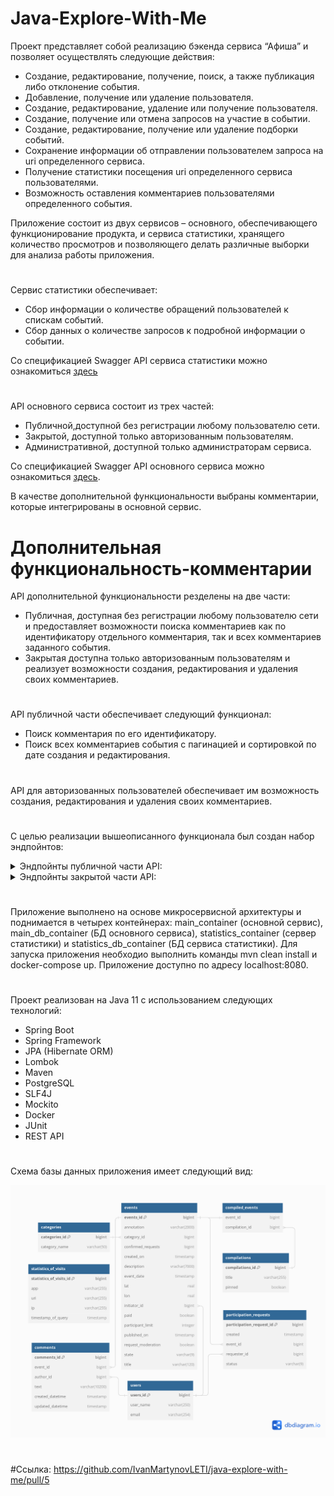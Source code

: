 # Java-Explore-With-Me

Проект представляет собой реализацию бэкенда сервиса “Афиша” и позволяет осуществлять следующие действия:
* Создание, редактирование, получение, поиск, а также публикация либо отклонение события.
* Добавление, получение или удаление пользователя.
* Создание, редактирование, удаление или получение пользователя.
* Создание, получение или отмена запросов на участие в событии.
* Создание, редактирование, получение или удаление подборки событий.
* Сохранение информации об отправлении пользователем запроса на uri определенного сервиса.
* Получение статистики посещения uri определенного сервиса пользователями.
* Возможность оставления комментариев пользователями определенного события.

Приложение состоит из двух сервисов – основного, обеспечивающего функционирование продукта, и сервиса статистики, хранящего 
количество просмотров и позволяющего делать различные выборки для анализа работы приложения.
#
Сервис статистики обеспечивает:
* Сбор информации о количестве обращений пользователей к спискам событий.
* Сбор данных о количестве запросов к подробной информации о событии.

Со спецификацией Swagger API сервиса статистики можно ознакомиться [здесь](https://github.com/IvanMartynovLETI/java-explore-with-me/blob/main/ewm-stats-service-spec.json)
#
API основного сервиса состоит из трех частей:
* Публичной,доступной без регистрации любому пользователю сети.
* Закрытой, доступной только авторизованным пользователям.
* Административной, доступной только администраторам сервиса.
  
Со спецификацией Swagger API основного сервиса можно ознакомиться [здесь](https://github.com/IvanMartynovLETI/java-explore-with-me/blob/main/ewm-main-service-spec.json). 

В качестве дополнительной функциональности выбраны комментарии, которые интегрированы в основной сервис.
#
# Дополнительная функциональность-комментарии

API дополнительной функциональности резделены на две части:
* Публичная, доступная без регистрации любому пользователю сети и предоставляет возможности поиска комментариев как по
  идентификатору отдельного комментария, так и всех комментариев заданного события.
* Закрытая доступна только авторизованным пользователям и реализует возможности создания, редактирования и удаления своих
  комментариев.

#
API публичной части обеспечивает следующий функционал:
* Поиск комментария по его идентификатору.
* Поиск всех комментариев события с пагинацией и сортировкой по дате создания и редактирования.

#
API для авторизованных пользователей обеспечивает им возможность создания, редактирования и удаления
своих комментариев.

#
С целью реализации вышеописанного функционала был создан набор эндпойнтов:

</details>

<details><summary>Эндпойнты публичной части API:</summary>

* GET /commets/{commentId} - получение полной информации и комментарии по его идентификатору.
* GET /comments/events/{eventId} - получение списка комментариев к событию.

</details>

</details>

<details><summary>Эндпойнты закрытой части API:</summary>

* POST /users/{userId}/comments - создание комментария авторизованным пользователем.
* PATCH /users/{userId}/comments/{commentId} - редактирование авторизованным пользователем
  своего комментария.
* DELETE /users/{userId}/comments/{commentId}/delete - удаление авторизованным пользователем
  своего комментария.

</details>


# 
Приложение выполнено на основе микросервисной архитектуры и поднимается в четырех контейнерах:
main_container (основной сервис), main_db_container (БД основного сервиса), statistics_container (сервер статистики)
и statistics_db_container (БД сервиса статистики). Для запуска приложения необходио выполнить команды mvn clean install и
docker-compose up. Приложение доступно по адресу localhost:8080.

#
Проект реализован на Java 11 с использованием следующих технологий:
* Spring Boot
* Spring Framework
* JPA (Hibernate ORM)
* Lombok
* Maven
* PostgreSQL
* SLF4J
* Mockito
* Docker
* JUnit
* REST API

#
Схема базы данных приложения имеет следующий вид:

![Диаграмма базы данных](/full_db_diagram.png)

#
#Ссылка: https://github.com/IvanMartynovLETI/java-explore-with-me/pull/5

